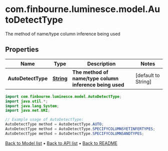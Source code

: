 # com.finbourne.luminesce.model.AutoDetectType
The method of name/type column inference being used

## Properties

Name | Type | Description | Notes
------------ | ------------- | ------------- | -------------
**AutoDetectType** | [**String**](.md) | **The method of name/type column inference being used** | [default to String]

```java
import com.finbourne.luminesce.model.AutoDetectType;
import java.util.*;
import java.lang.System;
import java.net.URI;

// Example usage of AutoDetectType:
AutoDetectType method = AutoDetectType.AUTO;
AutoDetectType method = AutoDetectType.SPECIFYCOLUMNSYETINFERTYPES;
AutoDetectType method = AutoDetectType.SPECIFYCOLUMNSANDTYPES;
```


[Back to Model list](../README.md#documentation-for-models) &#8226; [Back to API list](../README.md#documentation-for-api-endpoints) &#8226; [Back to README](../README.md)
